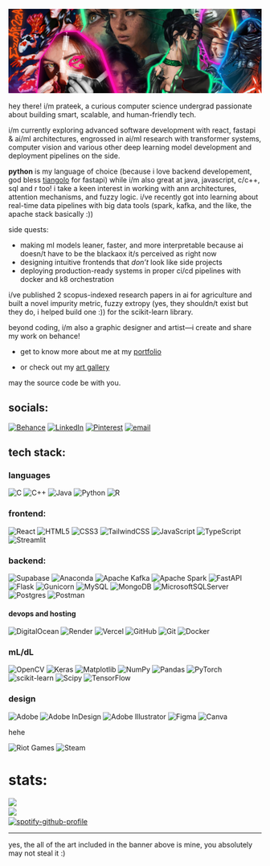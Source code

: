 ![My Art Collage](./assets/banner.jpg)

hey there! i/m prateek, a curious computer science undergrad passionate about building smart, scalable, and human-friendly tech.

i/m currently exploring advanced software development with react, fastapi & ai/ml architectures, engrossed in ai/ml research with transformer systems, computer vision and various other deep learning model development and deployment pipelines on the side.

 **python** is my language of choice (because i love backend developement, god bless [tiangolo](https://github.com/tiangolo) for fastapi) while i/m also great at java, javascript, c/c++, sql and r too! i take a keen interest in working with ann architectures, attention mechanisms, and fuzzy logic. i/ve recently got into learning about real-time data pipelines with big data tools (spark, kafka, and the like, the apache stack basically :))

side quests:
- making ml models leaner, faster, and more interpretable because ai doesn/t have to be the blackaox it/s perceived as right now
- designing intuitive frontends that *don’t* look like side projects
- deploying production-ready systems in proper ci/cd pipelines with docker and k8 orchestration

i/ve published 2 scopus-indexed research papers in ai for agriculture and built a novel impurity metric, fuzzy extropy (yes, they shouldn/t exist but they do, i helped build one :)) for the scikit-learn library.

beyond coding, i/m also a graphic designer and artist—i create and share my work on behance!

- get to know more about me at my
[portfolio](https://prateek-mohapatra.vercel.app) 

- or check out my
[art gallery](https://prateeks-art-gallery.webflow.io)

may the source code be with you.

##  socials:
[![Behance](https://img.shields.io/badge/Behance-1769ff?logo=behance&logoColor=white)](https://behance.net/behance.net/prateekmohapat) [![LinkedIn](https://img.shields.io/badge/LinkedIn-%230077B5.svg?logo=linkedin&logoColor=white)](https://linkedin.com/in/https://www.linkedin.com/in/prateekmp/) [![Pinterest](https://img.shields.io/badge/Pinterest-%23E60023.svg?logo=Pinterest&logoColor=white)](https://pinterest.com/https://in.pinterest.com/ezahpizza/) [![email](https://img.shields.io/badge/Email-D14836?logo=gmail&logoColor=white)](mailto:prateekmsoa@gmail.com) 

##  tech stack:

### languages

![C](https://img.shields.io/badge/c-%2300599C.svg?style=for-the-badge&logo=c&logoColor=white) ![C++](https://img.shields.io/badge/c++-%2300599C.svg?style=for-the-badge&logo=c%2B%2B&logoColor=white)   ![Java](https://img.shields.io/badge/java-%23ED8B00.svg?style=for-the-badge&logo=openjdk&logoColor=white)  ![Python](https://img.shields.io/badge/python-3670A0?style=for-the-badge&logo=python&logoColor=ffdd54) ![R](https://img.shields.io/badge/r-%23276DC3.svg?style=for-the-badge&logo=r&logoColor=white) 

### frontend:
![React](https://img.shields.io/badge/react-%2320232a.svg?style=for-the-badge&logo=react) ![HTML5](https://img.shields.io/badge/html5-%23E34F26.svg?style=for-the-badge&logo=html5&logoColor=white)
![CSS3](https://img.shields.io/badge/css3-%231572B6.svg?style=for-the-badge&logo=css3&logoColor=white)
![TailwindCSS](https://img.shields.io/badge/tailwindcss-%2338B2AC.svg?style=for-the-badge&logo=tailwind-css&logoColor=white)
![JavaScript](https://img.shields.io/badge/javascript-%23323330.svg?style=for-the-badge&logo=javascript)
![TypeScript](https://img.shields.io/badge/typescript-%23007ACC.svg?style=for-the-badge&logo=typescript) 
![Streamlit](https://img.shields.io/badge/Streamlit-%23FE4B4B.svg?style=for-the-badge&logo=streamlit&logoColor=white)

### backend: 
![Supabase](https://img.shields.io/badge/Supabase-3ECF8E?style=for-the-badge&logo=supabase&logoColor=white) ![Anaconda](https://img.shields.io/badge/Anaconda-%2344A833.svg?style=for-the-badge&logo=anaconda&logoColor=white) ![Apache Kafka](https://img.shields.io/badge/Apache%20Kafka-000?style=for-the-badge&logo=apachekafka) ![Apache Spark](https://img.shields.io/badge/Apache%20Spark-FDEE21?style=for-the-badge&logo=apachespark&logoColor=black) ![FastAPI](https://img.shields.io/badge/FastAPI-005571?style=for-the-badge&logo=fastapi)![Flask](https://img.shields.io/badge/flask-%23000.svg?style=for-the-badge&logo=flask&logoColor=white)  ![Gunicorn](https://img.shields.io/badge/gunicorn-%298729.svg?style=for-the-badge&logo=gunicorn&logoColor=white) ![MySQL](https://img.shields.io/badge/mysql-4479A1.svg?style=for-the-badge&logo=mysql&logoColor=white) ![MongoDB](https://img.shields.io/badge/MongoDB-%234ea94b.svg?style=for-the-badge&logo=mongodb&logoColor=white) ![MicrosoftSQLServer](https://img.shields.io/badge/Microsoft%20SQL%20Server-CC2927?style=for-the-badge&logo=microsoft%20sql%20server&logoColor=white) ![Postgres](https://img.shields.io/badge/postgres-%23316192.svg?style=for-the-badge&logo=postgresql&logoColor=white) ![Postman](https://img.shields.io/badge/Postman-FF6C37?style=for-the-badge&logo=postman&logoColor=white) 

#### devops and hosting
![DigitalOcean](https://img.shields.io/badge/DigitalOcean-%230167ff.svg?style=for-the-badge&logo=digitalOcean&logoColor=white) ![Render](https://img.shields.io/badge/Render-%46E3B7.svg?style=for-the-badge&logo=render&logoColor=white) ![Vercel](https://img.shields.io/badge/vercel-%23000000.svg?style=for-the-badge&logo=vercel&logoColor=white) ![GitHub](https://img.shields.io/badge/github-%23121011.svg?style=for-the-badge&logo=github&logoColor=white) ![Git](https://img.shields.io/badge/git-%23F05033.svg?style=for-the-badge&logo=git&logoColor=white) ![Docker](https://img.shields.io/badge/docker-%230db7ed.svg?style=for-the-badge&logo=docker&logoColor=white)

### mL/dL
![OpenCV](https://img.shields.io/badge/opencv-%23white.svg?style=for-the-badge&logo=opencv&logoColor=white) ![Keras](https://img.shields.io/badge/Keras-%23D00000.svg?style=for-the-badge&logo=Keras&logoColor=white) ![Matplotlib](https://img.shields.io/badge/Matplotlib-%23ffffff.svg?style=for-the-badge&logo=Matplotlib&logoColor=black) ![NumPy](https://img.shields.io/badge/numpy-%23013243.svg?style=for-the-badge&logo=numpy&logoColor=white) ![Pandas](https://img.shields.io/badge/pandas-%23150458.svg?style=for-the-badge&logo=pandas&logoColor=white) ![PyTorch](https://img.shields.io/badge/PyTorch-%23EE4C2C.svg?style=for-the-badge&logo=PyTorch&logoColor=white) ![scikit-learn](https://img.shields.io/badge/scikit--learn-%23F7931E.svg?style=for-the-badge&logo=scikit-learn&logoColor=white) ![Scipy](https://img.shields.io/badge/SciPy-%230C55A5.svg?style=for-the-badge&logo=scipy&logoColor=%white) ![TensorFlow](https://img.shields.io/badge/TensorFlow-%23FF6F00.svg?style=for-the-badge&logo=TensorFlow&logoColor=white)  

### design

![Adobe](https://img.shields.io/badge/adobe-%23FF0000.svg?style=for-the-badge&logo=adobe&logoColor=white) ![Adobe InDesign](https://img.shields.io/badge/Adobe%20InDesign-49021F?style=for-the-badge&logo=adobeindesign&logoColor=FF3366) ![Adobe Illustrator](https://img.shields.io/badge/adobe%20illustrator-%23FF9A00.svg?style=for-the-badge&logo=adobe%20illustrator&logoColor=white) ![Figma](https://img.shields.io/badge/figma-%23F24E1E.svg?style=for-the-badge&logo=figma&logoColor=white) ![Canva](https://img.shields.io/badge/Canva-%2300C4CC.svg?style=for-the-badge&logo=Canva&logoColor=white) 

hehe

![Riot Games](https://img.shields.io/badge/riotgames-D32936.svg?style=for-the-badge&logo=riotgames&logoColor=white) ![Steam](https://img.shields.io/badge/steam-%23000000.svg?style=for-the-badge&logo=steam&logoColor=white) 

#  stats:
![](https://github-readme-stats.vercel.app/api?username=ezahpizza&theme=dracula&hide_border=false&include_all_commits=false&count_private=true)<br/>
![](https://nirzak-streak-stats.vercel.app/?user=ezahpizza&theme=dracula&hide_border=false)<br/>
[![spotify-github-profile](https://spotify-github-profile.kittinanx.com/api/view?uid=pv30srg2hdmhv6yqnczvkbx26&cover_image=true&theme=default&show_offline=true&background_color=121212&interchange=false&bar_color=ff00a2)](https://spotify-github-profile.kittinanx.com/api/view?uid=pv30srg2hdmhv6yqnczvkbx26&redirect=true)

---
yes, the all of the art included in the banner above is mine, you absolutely may not steal it :)
